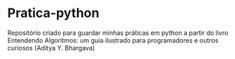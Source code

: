 # Pratica-python

Repositório criado para guardar minhas práticas em python a partir do livro Entendendo Algoritmos: um guia ilustrado para programadores e outros curiosos (Aditya Y. Bhargava)

